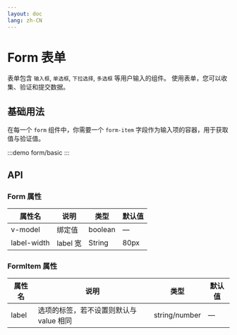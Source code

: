 ```yaml
---
layout: doc
lang: zh-CN
---
```


# Form 表单

表单包含 `输入框`, `单选框`, `下拉选择`, `多选框` 等用户输入的组件。 使用表单，您可以收集、验证和提交数据。

## 基础用法

在每一个 `form` 组件中，你需要一个 `form-item` 字段作为输入项的容器，用于获取值与验证值。

:::demo
form/basic
:::

## API

### Form 属性

| 属性名      | 说明     | 类型    | 默认值 |
| ----------- | -------- | ------- | ------ |
| v-model     | 绑定值   | boolean | —      |
| label-width | label 宽 | String  | 80px   |

### FormItem 属性

| 属性名 | 说明                                    | 类型          | 默认值 |
| ------ | --------------------------------------- | ------------- | ------ |
| label  | 选项的标签，若不设置则默认与 value 相同 | string/number | —      |
